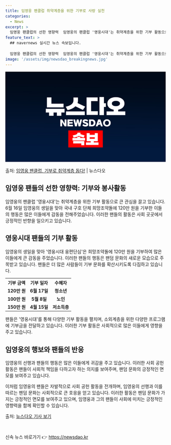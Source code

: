 ```yaml
---
title: 임영웅 팬클럽 취약계층을 위한 기부로 사랑 실천
categories:
  - News
excerpt: >
  임영웅 팬클럽의 선한 영향력  임영웅의 팬클럽 '영웅시대'는 취약계층을 위한 기부 활동으로 주목받고 있습니다…
feature_text: >
  ## navernews 실시간 뉴스 속보입니다.

  임영웅 팬클럽의 선한 영향력  임영웅의 팬클럽 '영웅시대'는 취약계층을 위한 기부 활동으로 주목받고 있습니다…
image: '/assets/img/newsdao_breakingnews.jpg'
---
```


![뉴스다오 속보](/assets/img/newsdao_breakingnews.jpg)

<p>출처: <a href="https://newsdao.kr/4395" rel="dofollow">임영웅 팬클럽, 기부로 취약계층 돕다!</a> | 뉴스다오</p>

<h2>임영웅 팬들의 선한 영향력: 기부와 봉사활동</h2>

임영웅의 팬클럽 '영웅시대'는 취약계층을 위한 기부 활동으로 큰 관심을 끌고 있습니다. 6월 16일 임영웅의 생일을 맞아 국내 구호 단체 희망조약돌에 120만 원을 기부한 이들의 행동은 많은 이들에게 감동을 전해주었습니다. 이러한 팬들의 활동은 사회 곳곳에서 긍정적인 반향을 일으키고 있습니다.

<h2 data-ke-size="size26">영웅시대 팬들의 기부 활동</h2>
<p data-ke-size="size16">임영웅의 생일을 맞아 '영웅시대 웅편단심'은 희망조약돌에 120만 원을 기부하여 많은 이들에게 큰 감동을 주었습니다. 이러한 팬들의 행동은 팬덤 문화의 새로운 모습으로 주목받고 있습니다. 팬들은 더 많은 사람들이 기부 문화를 확산시키도록 다짐하고 있습니다.</p>

<table>
	<tr>
		<th>기부 금액</th>
		<th>기부 일자</th>
		<th>수혜자</th>
	</tr>
	<tr>
		<td style="text-align: center; height: 17px;"><b>120만 원</b></td>
		<td style="text-align: center; height: 17px;"><b>6월 17일</b></td>
		<td style="text-align: center; height: 17px;"><b>청소년</b></td>
	</tr>
	<tr>
		<td style="text-align: center; height: 17px;"><b>100만 원</b></td>
		<td style="text-align: center; height: 17px;"><b>5월 8일</b></td>
		<td style="text-align: center; height: 17px;"><b>노인</b></td>
	</tr>
	<tr>
		<td style="text-align: center; height: 17px;"><b>150만 원</b></td>
		<td style="text-align: center; height: 17px;"><b>4월 15일</b></td>
		<td style="text-align: center; height: 17px;"><b>저소득층</b></td>
	</tr>
</table>

<p data-ke-size="size16">팬들은 '영웅시대'를 통해 다양한 기부 활동을 펼치며, 소외계층을 위한 다양한 프로그램에 기부금을 전달하고 있습니다. 이러한 기부 활동은 사회적으로 많은 이들에게 영향을 주고 있습니다.</p>

<h2 data-ke-size="size26">임영웅의 행보와 팬들의 반응</h2>
<p data-ke-size="size16">임영웅의 선행과 팬들의 행동은 많은 이들에게 귀감을 주고 있습니다. 이러한 사회 공헌 활동은 팬들이 사회적 책임을 다하고자 하는 의지를 보여주며, 팬덤 문화의 긍정적인 면모를 보여주고 있습니다.</p>

이처럼 임영웅의 팬들은 자발적으로 사회 공헌 활동을 전개하며, 임영웅의 선행과 이를 따르는 팬덤 문화는 사회적으로 큰 호응을 얻고 있습니다. 이러한 활동은 팬덤 문화가 가지는 긍정적인 면모를 보여주고 있으며, 임영웅과 그의 팬들이 사회에 미치는 긍정적인 영향력을 함께 확인할 수 있습니다.

출처: <a href="https://newsdao.kr/4395">뉴스다오 기사 보기</a>

<p data-ke-size="size16">&nbsp;</p> 

신속 뉴스 바로가기 👉 <a href="https://newsdao.kr" rel="dofollow">https://newsdao.kr</a>


